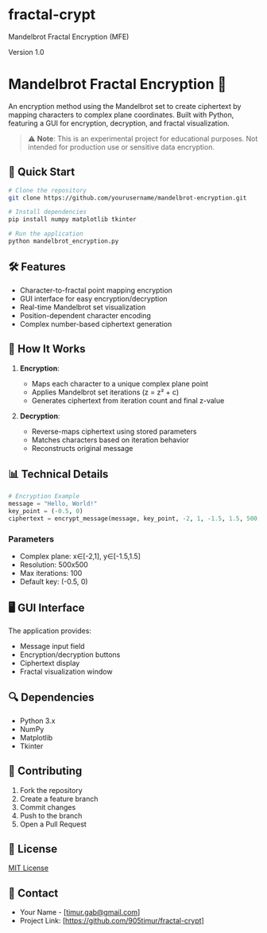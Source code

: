 # fractal-crypt

Mandelbrot Fractal Encryption (MFE)

Version 1.0

# Mandelbrot Fractal Encryption 🔐

An encryption method using the Mandelbrot set to create ciphertext by mapping characters to complex plane coordinates. Built with Python, featuring a GUI for encryption, decryption, and fractal visualization.

> ⚠️ **Note**: This is an experimental project for educational purposes. Not intended for production use or sensitive data encryption.

## 🚀 Quick Start

```bash
# Clone the repository
git clone https://github.com/yourusername/mandelbrot-encryption.git

# Install dependencies
pip install numpy matplotlib tkinter

# Run the application
python mandelbrot_encryption.py
```

## 🛠️ Features

- Character-to-fractal point mapping encryption
- GUI interface for easy encryption/decryption
- Real-time Mandelbrot set visualization
- Position-dependent character encoding
- Complex number-based ciphertext generation

## 🔧 How It Works

1. **Encryption**:
   - Maps each character to a unique complex plane point
   - Applies Mandelbrot set iterations (z = z² + c)
   - Generates ciphertext from iteration count and final z-value

2. **Decryption**:
   - Reverse-maps ciphertext using stored parameters
   - Matches characters based on iteration behavior
   - Reconstructs original message

## 📊 Technical Details

```python
# Encryption Example
message = "Hello, World!"
key_point = (-0.5, 0)
ciphertext = encrypt_message(message, key_point, -2, 1, -1.5, 1.5, 500, 500, 100)
```

### Parameters
- Complex plane: x∈[-2,1], y∈[-1.5,1.5]
- Resolution: 500x500
- Max iterations: 100
- Default key: (-0.5, 0)

## 🖥️ GUI Interface

The application provides:
- Message input field
- Encryption/decryption buttons
- Ciphertext display
- Fractal visualization window

## 🔍 Dependencies

- Python 3.x
- NumPy
- Matplotlib
- Tkinter

## 🤝 Contributing

1. Fork the repository
2. Create a feature branch
3. Commit changes
4. Push to the branch
5. Open a Pull Request

## 📝 License

[MIT License](LICENSE)

## 🔗 Contact

- Your Name - [timur.gab@gmail.com]
- Project Link: [https://github.com/905timur/fractal-crypt]
